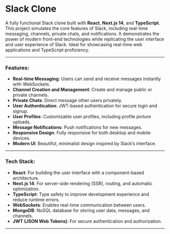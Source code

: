 # Slack Clone

A fully functional Slack clone built with **React**, **Next.js 14**, and **TypeScript**. This project simulates the core features of Slack, including real-time messaging, channels, private chats, and notifications. It demonstrates the power of modern front-end technologies while replicating the user interface and user experience of Slack. Ideal for showcasing real-time web applications and TypeScript proficiency.

---

### Features:

- **Real-time Messaging**: Users can send and receive messages instantly with WebSockets.
- **Channel Creation and Management**: Create and manage public or private channels.
- **Private Chats**: Direct message other users privately.
- **User Authentication**: JWT-based authentication for secure login and signup.
- **User Profiles**: Customizable user profiles, including profile picture uploads.
- **Message Notifications**: Push notifications for new messages.
- **Responsive Design**: Fully responsive for both desktop and mobile devices.
- **Modern UI**: Beautiful, minimalist design inspired by Slack’s interface.

---

### Tech Stack:

- **React**: For building the user interface with a component-based architecture.
- **Next.js 14**: For server-side rendering (SSR), routing, and automatic optimization.
- **TypeScript**: Type safety to improve development experience and reduce runtime errors.
- **WebSockets**: Enables real-time communication between users.
- **MongoDB**: NoSQL database for storing user data, messages, and channels.
- **JWT (JSON Web Tokens)**: For secure authentication and authorization.

---
